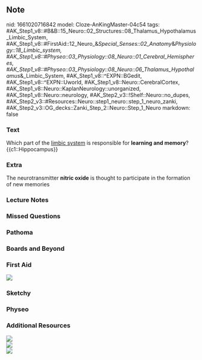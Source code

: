 ## Note
nid: 1661020716842
model: Cloze-AnKingMaster-04c54
tags: #AK_Step1_v8::#B&B::15_Neuro::02_Structures::08_Thalamus_Hypothalamus_Limbic_System, #AK_Step1_v8::#FirstAid::12_Neuro_&_Special_Senses::02_Anatomy_&_Physiology::18_Limbic_system, #AK_Step1_v8::#Physeo::03_Physiology::08_Neuro::01_Cerebral_Hemispheres, #AK_Step1_v8::#Physeo::03_Physiology::08_Neuro::06_Thalamus_Hypothalamus_&_Limbic_System, #AK_Step1_v8::^EXPN::BGedit, #AK_Step1_v8::^EXPN::Uworld, #AK_Step1_v8::Neuro::CerebralCortex, #AK_Step1_v8::Neuro::KaplanNeurology::unorganized, #AK_Step1_v8::Neuro::neurology, #AK_Step2_v3::!Shelf::Neuro::no_dupes, #AK_Step2_v3::#Resources::Neuro::step1_neuro::step_1_neuro_zanki, #AK_Step2_v3::OG_decks::Zanki_Step_2::Neuro::Step_1_Neuro
markdown: false

### Text
<div>
  Which part of the <u>limbic system</u> is responsible for
  <b>learning and memory</b>?
</div>
<div>
  {{c1::Hippocampus}}
</div>

### Extra
The neurotransmitter <b>nitric oxide</b> is thought to participate
in the formation of new memories

### Lecture Notes


### Missed Questions


### Pathoma


### Boards and Beyond


### First Aid
<img src="tmpHJY_CY.png">

### Sketchy


### Physeo


### Additional Resources
<img src="limbicsystem.gif" class="resizer">
<div><img src="limbic-system.jpg" class="resizer"></div>
<div><img src="image002.jpg" class="resizer"></div>
